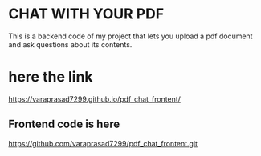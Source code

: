 # CHAT WITH YOUR PDF
This is a backend code of my project that lets you upload a pdf document and ask questions about its contents.

# here the link 
https://varaprasad7299.github.io/pdf_chat_frontent/

## Frontend code is here
https://github.com/varaprasad7299/pdf_chat_frontent.git
